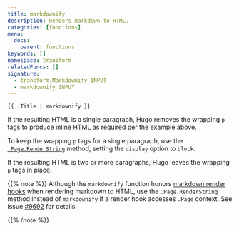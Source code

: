 ```yaml
---
title: markdownify
description: Renders markdown to HTML.
categories: [functions]
menu:
  docs:
    parent: functions
keywords: []
namespace: transform
relatedFuncs: []
signature:
  - transform.Markdownify INPUT
  - markdownify INPUT
---
```


```go-html-template
{{ .Title | markdownify }}
```

If the resulting HTML is a single paragraph, Hugo removes the wrapping `p` tags to produce inline HTML as required per the example above.

To keep the wrapping `p` tags for a single paragraph, use the [`.Page.RenderString`] method, setting the `display` option to `block`.

If the resulting HTML is two or more paragraphs, Hugo leaves the wrapping `p` tags in place.

[`.Page.RenderString`]: /functions/renderstring/

{{% note %}}
Although the `markdownify` function honors [markdown render hooks] when rendering markdown to HTML, use the `.Page.RenderString` method instead of `markdownify` if a render hook accesses `.Page` context. See issue [#9692] for details.

[markdown render hooks]: /templates/render-hooks/
[#9692]: https://github.com/gohugoio/hugo/issues/9692
{{% /note %}}
